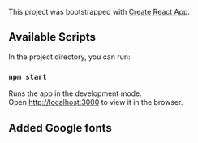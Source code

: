 This project was bootstrapped with [Create React App](https://github.com/facebook/create-react-app).

## Available Scripts

In the project directory, you can run:

### `npm start`

Runs the app in the development mode.<br />
Open [http://localhost:3000](http://localhost:3000) to view it in the browser.

## Added Google fonts

<link href="https://fonts.googleapis.com/css2?family=Archivo:wght@400;700&family=Poppins&display=swap" rel="stylesheet">
